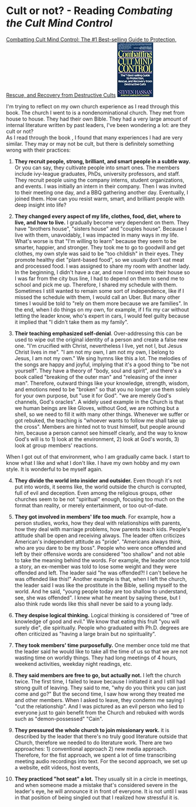 # Cult or not? - Reading *Combating the Cult Mind Control*

[Combatting Cult Mind Control: The #1 Best-selling Guide to Protection, Rescue, and Recovery from Destructive Cults](https://www.goodreads.com/book/show/173711.Combatting_Cult_Mind_Control)
[![Combatting Cult Mind Control: The #1 Best-selling Guide to Protection, Rescue, and Recovery from Destructive Cults](_media/e80c0fb2541d30b2335f31e32a6e4909_MD5.jpg)](https://www.goodreads.com/book/show/173711.Combatting_Cult_Mind_Control)


I'm trying to reflect on my own church experience as I read through this book. The church I went to is a nondenominational church. They met from house to house. They had their own Bible. They had a very large amount of internal literature written by past leaders, I've been wondering a lot: are they cult or not?  
As I read through the book , I found that many experiences I had are very similar. They may or may not be cult, but there is definitely something wrong with their practices:

1. **They recruit people, strong, brilliant, and smart people in a subtle way.** Or you can say, they cultivate people into smart ones. The members include ivy-league graduates, PhDs, university professors, and staff. They recruit people using the company interns, student organizations, and events. I was initially an intern in their company. Then I was invited to their meeting one day, and a BBQ gathering another day. Eventually, I joined them. How can you resist warm, smart, and brilliant people with deep insight into life?

2. **They changed every aspect of my life, clothes, food, diet, where to live, and how to live.** I gradually become very dependent on them. They have "brothers house", "sisters house" and "couples house". Because I live with them, unavoidably, I was impacted in many ways in my life. What's worse is that "I'm willing to learn" because they seem to be smarter, happier, and stronger. They took me to go to goodwill and get clothes, my own style was said to be "too childish" in their eyes. They promote healthy diet "plant-based food", so we usually don't eat meat and processed food. I was assigned to share my room with another lady. In the beginning, I didn't have a car, and now I moved into their house so I was far from the city bus line, I had to depend on them to send me to school and pick me up. Therefore, I shared my schedule with them. Sometimes I still wanted to remain some sort of independence, like if I missed the schedule with them, I would call an Uber. But many other times I would be told to "rely on them more because we are families". In the end, when I do things on my own, for example, if I fix my car without letting the leader know, who's expert in cars, I would feel guilty because it implied that "I didn't take them as my family".

3. **Their teaching emphasized self-denial**. Over-addressing this can be used to wipe out the original identity of a person and create a false new one. "I'm crucified with Christ, nevertheless I live, yet not I, but Jesus Christ lives in me". "I am not my own, I am not my own, I belong to Jesus, I am not my own." We sing hymns like this a lot. The melodies of the songs are happy and joyful, implying that it's a good thing to "be not yourself". They have a theory of "body, soul and spirit", and there's a book called "breaking of the outer man" and "releasing of the inner man". Therefore, outward things like your knowledge, strength, wisdom, and emotions need to be "broken" so that you no longer use them solely for your own purpose, but "use it for God". "we are merely God's channels, God's oracles". A widely used example in the Church is that we human beings are like Gloves, without God, we are nothing but a shell, so we need to fill it with many other things. Whenever we suffer or got rebuked, the teaching is "whoever wants to follow me shall take up the cross". Members are hinted not to trust himself, but people around him, because a person cannot see himself clearly, and the way to know God's will is to 1) look at the environment, 2) look at God's words, 3) look at group members' reactions.

When I got out of that environment, who I am gradually came back. I start to know what I like and what I don't like. I have my own hobby and my own style. It is wonderful to be myself again.

4. **They divide the world into insider and outsider.** Even though it's not put into words, it seems like, the world outside the church is corrupted, full of evil and deception. Even among the religious groups, other churches seem to be not "spiritual" enough, focusing too much on the format than reality, or merely entertainment, or too out-of-date.

5. **They got involved in members' life too much**. For example, how a person studies, works, how they deal with relationships with parents, how they deal with marriage problems, how parents teach kids. People's attitude shall be open and receiving always. The leader often criticizes American's independent attitude as "pride". "Americans always think, who are you dare to be my boss". People who were once offended and left by their offensive words are considered "too shallow" and not able to take the meaning behind the words. For example, the leader once told a story, an ex-member was told to lose some weight and they were offended and left. The leader said "he was offended?! I can't believe he was offended like this!" Another example is that, when I left the church, the leader said I was like the prostitute in the Bible, selling myself to the world. And he said, "young people today are too shallow to understand, see, she was offended". I knew what he meant by saying these, but I also think rude words like this shall never be said to a young lady.

6. **They despise logical thinking.** Logical thinking is considered of "tree of knowledge of good and evil." We know that eating this fruit "you will surely die", die spiritually. People who graduated with Ph.D. degrees are often criticized as "having a large brain but no spirituality".

7. **They took members' time purposefully.** One member once told me that the leader said he would like to take all the time of us so that we are not wasting time on worldly things. They had long meetings of 4 hours, weekend activities, weekday night readings, etc.

8. **They said members are free to go, but actually not.** I left the church twice. The first time, I failed to leave because I initiated it and I still had strong guilt of leaving. They said to me, "why do you think you can just come and go?" But the second time, I saw how wrong they treated me and other members. When I asked to leave, they condemn me saying I "cut the relationship". And I was pictured as an evil person who lied to everyone just to gain benefit from the Church and rebuked with words such as "demon-possessed" "Cain".

9. **They pressured the whole church to join missionary work.** it is described by the leader that there's no truly good literature outside that Church, therefore we needed to do literature work. There are two approaches: 1) conventional approach 2) new media approach. Therefore, for the fist approach, we spent a lot of time transcribing meeting audio recordings into text. For the second approach, we set up a website, edit videos, host events,

10. **They practiced "hot seat" a lot.** They usually sit in a circle in meetings, and when someone made a mistake that's considered severe in the leader's eye, he will announce it in front of everyone. It is not until I was in that position of being singled out that I realized how stressful it is.
